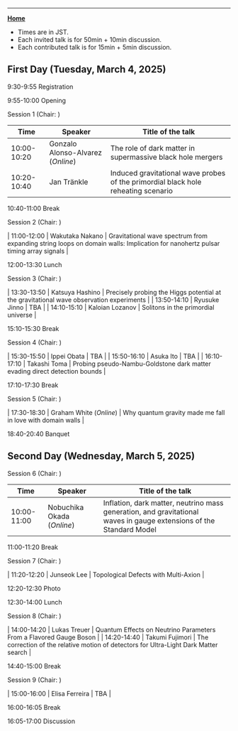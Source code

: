 ---

[**Home**](index)

- Times are in JST. 
- Each invited talk is for 50min + 10min discussion. 
- Each contributed talk is for 15min + 5min discussion. 
<!--- Both of them include time for questions and comments.-->

## First Day (Tuesday, March 4, 2025)

9:30-9:55 Registration

9:55-10:00 Opening

Session 1 (Chair: )

| Time | Speaker | Title of the talk |
|----|----|----|
| 10:00-10:20 | Gonzalo Alonso-Alvarez (*Online*) | The role of dark matter in supermassive black hole mergers |
| 10:20-10:40 | Jan Tränkle |  Induced gravitational wave probes of the primordial black hole reheating scenario  |
10:40-11:00    Break

Session 2 (Chair: )

| 11:00-12:00 | Wakutaka Nakano | Gravitational wave spectrum from expanding string loops on domain walls: Implication for nanohertz pulsar timing array signals |

12:00-13:30  Lunch

Session 3 (Chair: )

| 13:30-13:50 | Katsuya Hashino | Precisely probing the Higgs potential at the gravitational wave observation experiments |
| 13:50-14:10 | Ryusuke Jinno | TBA |
| 14:10-15:10 | Kaloian Lozanov | Solitons in the primordial universe |

15:10-15:30 Break

Session 4 (Chair: )

| 15:30-15:50 | Ippei Obata | TBA |
| 15:50-16:10 | Asuka Ito | TBA |
| 16:10-17:10 | Takashi Toma | Probing pseudo-Nambu-Goldstone dark matter evading direct detection bounds |

17:10-17:30 Break

Session 5 (Chair: )

| 17:30-18:30 | Graham White (*Online*) | Why quantum gravity made me fall in love with domain walls |

18:40-20:40 Banquet

## Second Day (Wednesday, March 5, 2025)

Session 6 (Chair: )

| Time | Speaker | Title of the talk |
|----|----|----|
| 10:00-11:00 | Nobuchika Okada (*Online*) | Inflation, dark matter, neutrino mass generation, and gravitational waves in gauge extensions of the Standard Model |

11:00-11:20 Break

Session 7 (Chair: )

| 11:20-12:20 | Junseok Lee | Topological Defects with Multi-Axion |

12:20-12:30 Photo

12:30-14:00 Lunch

Session 8 (Chair: )

| 14:00-14:20 | Lukas Treuer | Quantum Effects on Neutrino Parameters From a Flavored Gauge Boson |
| 14:20-14:40 | Takumi Fujimori | The correction of the relative motion of detectors for Ultra-Light Dark Matter search |

14:40-15:00 Break

Session 9 (Chair: )

| 15:00-16:00 | Elisa Ferreira | TBA |

16:00-16:05 Break

16:05-17:00 Discussion





